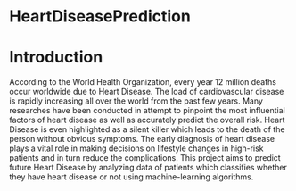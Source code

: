 # HeartDiseasePrediction
# Introduction
According to the World Health Organization, every year 12 million deaths occur worldwide due to Heart Disease. The load of cardiovascular disease is rapidly increasing all over the world from the past few years. Many researches have been conducted in attempt to pinpoint the most influential factors of heart disease as well as accurately predict the overall risk. Heart Disease is even highlighted as a silent killer which leads to the death of the person without obvious symptoms. The early diagnosis of heart disease plays a vital role in making decisions on lifestyle changes in high-risk patients and in turn reduce the complications. This project aims to predict future Heart Disease by analyzing data of patients which classifies whether they have heart disease or not using machine-learning algorithms.
